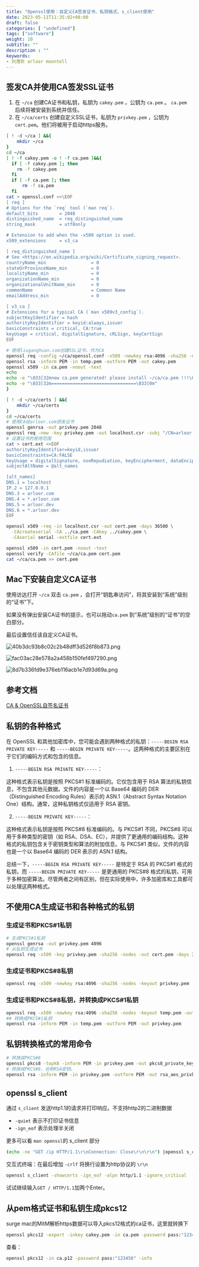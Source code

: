 ```yaml
---
title: "Openssl使用：自定义CA签发证书、私钥格式、s_client使用"
date: 2023-05-11T11:35:02+08:00
draft: false
categories: [ "undefined"]
tags: ["software"]
weight: 10
subtitle: ""
description : ""
keywords:
- 刘港欢 arloor moontell
---
```


## 签发CA并使用CA签发SSL证书

1. 在 `~/ca` 创建CA证书和私钥，私钥为 `cakey.pem` ，公钥为 `ca.pem` 。 `ca.pem` 后续将被安装到系统并信任。
2. 在 `~/ca/certs` 创建自定义SSL证书，私钥为 `privkey.pem` ，公钥为 `cert.pem`。他们将被用于启动https服务。

```bash
[ ! -d ~/ca ] &&{
    mkdir ~/ca
}
cd ~/ca
[ ! -f cakey.pem -o ! -f ca.pem ]&&{
  if [ -f cakey.pem ]; then
    rm -f cakey.pem
  fi
  if [ -f ca.pem ]; then
      rm -f ca.pem
  fi
cat > openssl.conf <<\EOF
[ req ]
# Options for the `req` tool (`man req`).
default_bits        = 2048
distinguished_name  = req_distinguished_name
string_mask         = utf8only

# Extension to add when the -x509 option is used.
x509_extensions     = v3_ca

[ req_distinguished_name ]
# See <https://en.wikipedia.org/wiki/Certificate_signing_request>.
countryName_min                 = 0
stateOrProvinceName_min         = 0
localityName_min                = 0
organizationName_min            = 0
organizationalUnitName_min      = 0
commonName                      = Common Name
emailAddress_min                = 0

[ v3_ca ]
# Extensions for a typical CA (`man x509v3_config`).
subjectKeyIdentifier = hash
authorityKeyIdentifier = keyid:always,issuer
basicConstraints = critical, CA:true
keyUsage = critical, digitalSignature, cRLSign, keyCertSign
EOF

# 使用liuganghuan.com创建SSL证书，作为CA
openssl req -config ~/ca/openssl.conf -x509 -newkey rsa:4096 -sha256 -nodes -keyout temp.pem -extensions v3_ca -out ca.pem -days 36500 -subj "/CN=liuganghuan"
openssl rsa -inform PEM -in temp.pem -outform PEM -out cakey.pem
openssl x509 -in ca.pem -noout -text
echo 
echo -e "\033[32mnew ca.pem generated! please install ~/ca/ca.pem !!!\033[0m"
echo -e "\033[32m================================\033[0m"
}

[ ! -d ~/ca/certs ] &&{
    mkdir ~/ca/certs
}
cd ~/ca/certs
# 使用CA给arloor.com颁发证书
openssl genrsa -out privkey.pem 2048
openssl req -new -key privkey.pem -out localhost.csr -subj "/CN=arloor.com"
# 设置证书的使用范围
cat > cert.ext <<EOF
authorityKeyIdentifier=keyid,issuer
basicConstraints=CA:FALSE
keyUsage = digitalSignature, nonRepudiation, keyEncipherment, dataEncipherment
subjectAltName = @alt_names

[alt_names]
DNS.1 = localhost
IP.2 = 127.0.0.1
DNS.3 = arloor.com
DNS.4 = *.arloor.com
DNS.5 = arloor.dev
DNS.6 = *.arloor.dev
EOF

openssl x509 -req -in localhost.csr -out cert.pem -days 36500 \
  -CAcreateserial -CA ../ca.pem -CAkey ../cakey.pem \
  -CAserial serial -extfile cert.ext

openssl x509 -in cert.pem -noout -text
openssl verify -CAfile ~/ca/ca.pem cert.pem
cat ~/ca/ca.pem >> cert.pem
```

## Mac下安装自定义CA证书

使用访达打开 `~/ca` 双击 `ca.pem` ，会打开“钥匙串访问”，将其安装到“系统”级别的“证书”下。

如果没有弹出安装CA证书的提示，也可以拖动`ca.pem` 到“系统”级别的“证书”的空白部分。

最后设置信任该自定义CA证书。

![40b3dc93b8c02c2b48dff3d526f8b873.png](/img/40b3dc93b8c02c2b48dff3d526f8b873.png)

![fac03ac28e578a2a458b150fef497290.png](/img/fac03ac28e578a2a458b150fef497290.png)

![8d7b336fd9e376eb116acb1e7d93d69a.png](/img/8d7b336fd9e376eb116acb1e7d93d69a.png)

## 参考文档

[CA & OpenSSL自签名证书](https://juejin.cn/post/7092789498823573518#heading-20)

## 私钥的各种格式

在 OpenSSL 和其他加密库中，您可能会遇到两种格式的私钥：`-----BEGIN RSA PRIVATE KEY-----` 和 `-----BEGIN PRIVATE KEY-----`。这两种格式的主要区别在于它们的编码方式和包含的信息。

1. `-----BEGIN RSA PRIVATE KEY-----`：

这种格式表示私钥是按照 PKCS#1 标准编码的。它仅包含用于 RSA 算法的私钥信息，不包含其他元数据。文件的内容是一个以 Base64 编码的 DER（Distinguished Encoding Rules）表示的 ASN.1（Abstract Syntax Notation One）结构。通常，这种私钥格式仅适用于 RSA 密钥。

2. `-----BEGIN PRIVATE KEY-----`：

这种格式表示私钥是按照 PKCS#8 标准编码的。与 PKCS#1 不同，PKCS#8 可以用于多种类型的密钥（如 RSA、DSA、EC），并提供了更通用的编码结构。这种格式的私钥包含关于密钥类型和算法的附加信息。与 PKCS#1 类似，文件的内容也是一个以 Base64 编码的 DER 表示的 ASN.1 结构。

总结一下，`-----BEGIN RSA PRIVATE KEY-----` 是特定于 RSA 的 PKCS#1 格式的私钥，而 `-----BEGIN PRIVATE KEY-----` 是更通用的 PKCS#8 格式的私钥，可用于多种加密算法。尽管两者之间有区别，但在实际使用中，许多加密库和工具都可以处理这两种格式。

## 不使用CA生成证书和各种格式的私钥

### 生成证书和PKCS#1私钥

```bash
# 生成PKCS#1私钥
openssl genrsa -out privkey.pem 4096
# 从私钥生成证书
openssl req -x509 -key privkey.pem -sha256 -nodes -out cert.pem -days 3650 -subj "/C=/ST=/L=/O=/OU=/CN=example.com"
```

### 生成证书和PKCS#8私钥

```bash
openssl req -x509 -newkey rsa:4096 -sha256 -nodes -keyout privkey.pem -out cert.pem -days 3650 -subj "/C=/ST=/L=/O=/OU=/CN=example.com"
```

### 生成证书和PKCS#8私钥，并转换成PKCS#1私钥

```bash
openssl req -x509 -newkey rsa:4096 -sha256 -nodes -keyout temp.pem -out cert.pem -days 3650 -subj "/C=/ST=/L=/O=/OU=/CN=example.com"
## 转换成PKCS#1私钥
openssl rsa -inform PEM -in temp.pem -outform PEM -out privkey.pem
```


## 私钥转换格式的常用命令

```bash
# 转换成PKCS#8
openssl pkcs8 -topk8 -inform PEM -in privkey.pem -out pkcs8_private_key.pem -outform PEM -nocrypt
# 转换成PKCS#8，也称RSA密钥。
openssl rsa -inform PEM -in privkey.pem -outform PEM -out rsa_aes_privkey.pem
```


## openssl s_client

通过 `s_client` 发送http1.1的请求并打印响应。不支持http2的二进制数据

- `-quiet` 表示不打印证书信息
- `-ign_eof` 表示处理半关闭

更多可以看 `man openssl`的 s_client 部分

```bash
(echo -ne "GET /ip HTTP/1.1\r\nConnection: Close\r\n\r\n") |openssl s_client -quiet -ign_eof -alpn http/1.1 -ignore_critical  -connect www.arloor.com:443 2>/dev/null
```

交互式终端：在最后增加 `-crlf` 将换行设置为http协议的 `\r\n`

```bash
openssl s_client -showcerts -ign_eof -alpn http/1.1 -ignore_critical  -connect www.arloor.com:443 -crlf 2>/dev/null
```

试试继续输入`GET / HTTP/1.1`加两个Enter。


## 从pem格式证书和私钥生成pkcs12

surge mac的MitM解析https数据可以导入pkcs12格式的ca证书，这里就转换下

```bash
openssl pkcs12 -export -inkey cakey.pem -in ca.pem -password pass:"123456" -out ca.p12 -name myalias
```

查看：

```bash
openssl pkcs12 -in ca.p12 -password pass:"123456" -info
```